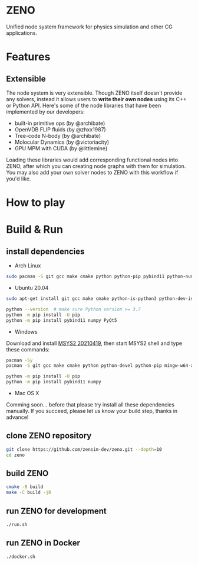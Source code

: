 # ZENO

Unified node system framework for physics simulation and other CG applications.


# Features

## Extensible

The node system is very extensible. Though ZENO itself doesn't provide any solvers,
instead it allows users to **write their own nodes** using its C++ or Python API.
Here's some of the node libraries that have been implemented by our developers:

- built-in primitive ops (by @archibate)
- OpenVDB FLIP fluids (by @zhxx1987)
- Tree-code N-body (by @archibate)
- Molocular Dynamics (by @victoriacity)
- GPU MPM with CUDA (by @littlemine)

Loading these libraries would add corresponding functional nodes into ZENO,
after which you can creating node graphs with them for simulation.
You may also add your own solver nodes to ZENO with this workflow if you'd like.


# How to play


# Build & Run

## install dependencies

- Arch Linux
```bash
sudo pacman -S git gcc make cmake python python-pip pybind11 python-numpy python-pyqt5 qt5-base libglvnd mesa
```

- Ubuntu 20.04
```bash
sudo apt-get install git gcc make cmake python-is-python3 python-dev-is-python3 python3-pip libqt5core5a qt5dxcb-plugin libglvnd-dev libglapi-mesa libosmesa6

python --version  # make sure Python version >= 3.7
python -m pip install -U pip
python -m pip install pybind11 numpy PyQt5
```

- Windows

Download and install [MSYS2 20210419](https://repo.msys2.org/distrib/x86_64/msys2-x86_64-20210419.exe), then start MSYS2 shell and type these commands:

```bash
pacman -Sy
pacman -S git gcc make cmake python python-devel python-pip mingw-w64-x86_64-mesa mingw-w64-x86_64-qt5 mingw-w64-x86_64-python-pyqt5

python -m pip install -U pip
python -m pip install pybind11 numpy
```

- Mac OS X

Comming soon... before that please try install all these dependencies manually. If you succeed, please let us know your build step, thanks in advance!


## clone ZENO repository
```bash
git clone https://github.com/zensim-dev/zeno.git --depth=10
cd zeno
```


## build ZENO
```bash
cmake -B build
make -C build -j8
```


## run ZENO for development
```bash
./run.sh
```


## run ZENO in Docker
```bash
./docker.sh
```
